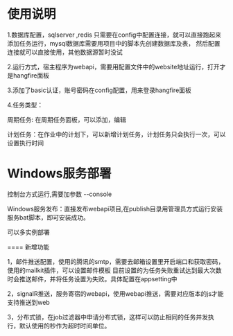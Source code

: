 使用说明
====
1.数据库配置，sqlserver ,redis 只需要在config中配置连接，就可以直接跑起来添加任务运行，mysql数据库需要用项目中的脚本先创建数据库及表，
然后配置连接就可以直接使用，其他数据源暂时没试

2.运行方式，宿主程序为webapi，需要用配置文件中的website地址运行，打开才是hangfire面板

3.添加了basic认证，账号密码在config配置，用来登录hangfire面板

4.任务类型：

周期任务: 在周期任务面板，可以添加，编辑

计划任务：在作业中的计划下，可以新增计划任务，计划任务只会执行一次，可以设置执行时间

Windows服务部署
====
控制台方式运行,需要加参数 --console

Windows服务发布：直接发布webapi项目,在publish目录用管理员方式运行安装服务bat脚本，即可安装成功。

可以多实例部署

====
新增功能

1，邮件推送配置，使用的腾讯的smtp，需要去邮箱设置里开启端口和获取密码，使用的mailkit插件，可以设置邮件模板
目前设置的为任务失败重试达到最大次数时会推送邮件，并将任务设置为失败。具体配置在appsetting中

2，signalR推送，服务寄宿的webapi，使用webapi推送，需要对应版本的js才能支持推送到web

3，分布式锁，在job过滤器中申请分布式锁，这样可以防止相同的任务并发执行，默认使用的秒作为超时时间单位。

